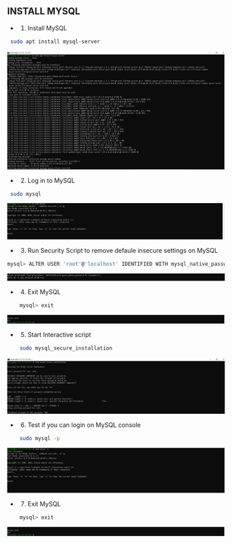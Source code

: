 ## INSTALL MYSQL

* 1. Install MySQL

```bash
 sudo apt install mysql-server
```

<img src="../images/install-mysql.PNG" alt="install mysql">

* 2. Log in to MySQL

```bash
 sudo mysql
```

<img src="../images/mysql-login.PNG" alt="mysql login">


* 3. Run Security Script to remove defaule insecure settings on MySQL

```bash
mysql> ALTER USER 'root'@'localhost' IDENTIFIED WITH mysql_native_password BY 'PassWord.1';
```
<img src="../images/alter-mysql.PNG" alt="Alter mysql">

* 4. Exit MySQL

```bash
    mysql> exit
```

<img src="../images/exit-mysql.PNG" alt="Alter mysql">

* 5. Start Interactive script

```bash
    sudo mysql_secure_installation
```

<img src="../images/mysql-interactive01.PNG" alt="Secure install mysql">


* 6. Test if you can login on MySQL console

```bash
    sudo mysql -p 
```

<img src="../images/mysql-test-login.PNG" alt="Login mysql">

* 7. Exit MySQL

```bash
    mysql> exit
```

<img src="../images/exit-mysql.PNG" alt="Exit mysql">

